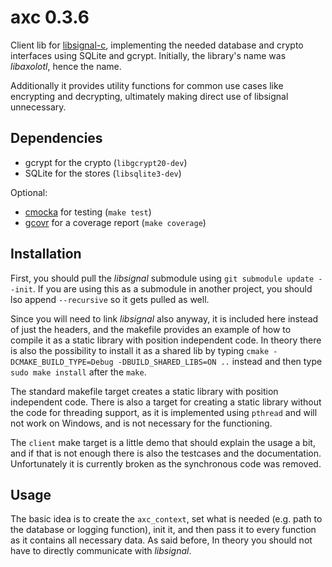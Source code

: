 # axc 0.3.6
Client lib for [libsignal-c](https://github.com/WhisperSystems/libsignal-protocol-c), implementing the needed database and crypto interfaces using SQLite and gcrypt.
Initially, the library's name was _libaxolotl_, hence the name.

Additionally it provides utility functions for common use cases like encrypting and decrypting, ultimately making direct use of libsignal unnecessary.

## Dependencies
* gcrypt for the crypto (`libgcrypt20-dev`)
* SQLite for the stores (`libsqlite3-dev`)

Optional:
* [cmocka](https://cmocka.org/) for testing (`make test`)
* [gcovr](http://gcovr.com/) for a coverage report (`make coverage`)

## Installation
First, you should pull the _libsignal_ submodule using `git submodule update --init`.
If you are using this as a submodule in another project, you should  lso append `--recursive` so it gets pulled as well.


Since you will need to link _libsignal_ also anyway, it is included here instead of just the headers, and the makefile provides an example of how to compile it as a static library with position independent code.
In theory there is also the possibility to install it as a shared lib by typing `cmake -DCMAKE_BUILD_TYPE=Debug -DBUILD_SHARED_LIBS=ON ..` instead and then type `sudo make install` after the `make`.


The standard makefile target creates a static library with position independent code.
There is also a target for creating a static library without the code for threading support, as it is implemented using `pthread` and will not work on Windows, and is not necessary for the functioning.


The `client` make target is a little demo that should explain the usage a bit, and if that is not enough there is also the testcases and the documentation.
Unfortunately it is currently broken as the synchronous code was removed.

## Usage
The basic idea is to create the `axc_context`, set what is needed (e.g. path to the database or logging function), init it, and then pass it to every function as it contains all necessary data.
As said before, In theory you should not have to directly communicate with _libsignal_.
